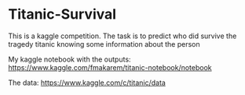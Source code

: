 # Titanic-Survival
This is a kaggle competition. The task is to predict who did survive the tragedy titanic knowing some information about the person

My kaggle notebook with the outputs:
https://www.kaggle.com/fmakarem/titanic-notebook/notebook

The data:
https://www.kaggle.com/c/titanic/data
